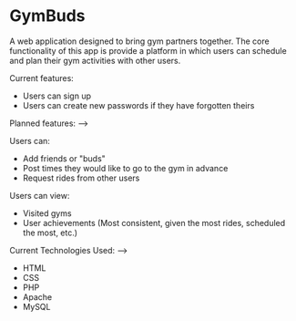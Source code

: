 # GymBuds

A web application designed to bring gym partners together. 
The core functionality of this app is provide a platform in which users can schedule and plan their gym activities with other users.

Current features:
  - Users can sign up
  - Users can create new passwords if they have forgotten theirs

Planned features: -->

  Users can:
  - Add friends or "buds" 
  - Post times they would like to go to the gym in advance
  - Request rides from other users

  Users can view:
  - Visited gyms
  - User achievements (Most consistent, given the most rides, scheduled the most, etc.)


Current Technologies Used: -->
  - HTML
  - CSS
  - PHP
  - Apache
  - MySQL

